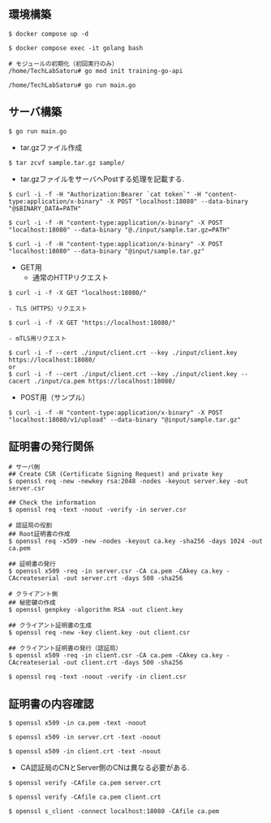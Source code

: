 ## 環境構築

```shell
$ docker compose up -d

$ docker compose exec -it golang bash

# モジュールの初期化（初回実行のみ）
/home/TechLabSatoru# go mod init training-go-api

/home/TechLabSatoru# go run main.go
```

## サーバ構築

```shell
$ go run main.go
```

- tar.gzファイル作成

```shell
$ tar zcvf sample.tar.gz sample/
```

- tar.gzファイルをサーバへPostする処理を記載する.

```shell
$ curl -i -f -H "Authorization:Bearer `cat token`" -H "content-type:application/x-binary" -X POST "localhost:18080" --data-binary "@$BINARY_DATA=PATH"

$ curl -i -f -H "content-type:application/x-binary" -X POST "localhost:18080" --data-binary "@./input/sample.tar.gz=PATH"

$ curl -i -f -H "content-type:application/x-binary" -X POST "localhost:18080" --data-binary "@input/sample.tar.gz"
```

- GET用
    - 通常のHTTPリクエスト
```shell
$ curl -i -f -X GET "localhost:18080/"
```
    - TLS（HTTPS）リクエスト
```shell
$ curl -i -f -X GET "https://localhost:18080/"
```
    - mTLS用リクエスト
```shell
$ curl -i -f --cert ./input/client.crt --key ./input/client.key https://localhost:18080/
or
$ curl -i -f --cert ./input/client.crt --key ./input/client.key --cacert ./input/ca.pem https://localhost:18080/
```

- POST用（サンプル）

```shell
$ curl -i -f -H "content-type:application/x-binary" -X POST "localhost:18080/v1/upload" --data-binary "@input/sample.tar.gz"
```

## 証明書の発行関係

```shell
# サーバ側
## Create CSR (Certificate Signing Request) and private key
$ openssl req -new -newkey rsa:2048 -nodes -keyout server.key -out server.csr

## Check the information
$ openssl req -text -noout -verify -in server.csr

# 認証局の役割
## Root証明書の作成
$ openssl req -x509 -new -nodes -keyout ca.key -sha256 -days 1024 -out ca.pem

## 証明書の発行
$ openssl x509 -req -in server.csr -CA ca.pem -CAkey ca.key -CAcreateserial -out server.crt -days 500 -sha256
```

```shell
# クライアント側
## 秘密鍵の作成
$ openssl genpkey -algorithm RSA -out client.key

## クライアント証明書の生成
$ openssl req -new -key client.key -out client.csr

## クライアント証明書の発行（認証局）
$ openssl x509 -req -in client.csr -CA ca.pem -CAkey ca.key -CAcreateserial -out client.crt -days 500 -sha256

$ openssl req -text -noout -verify -in client.csr
```

## 証明書の内容確認

```shell
$ openssl x509 -in ca.pem -text -noout

$ openssl x509 -in server.crt -text -noout

$ openssl x509 -in client.crt -text -noout
```

- CA認証局のCNとServer側のCNは異なる必要がある.

```shell
$ openssl verify -CAfile ca.pem server.crt

$ openssl verify -CAfile ca.pem client.crt
```

```shell
$ openssl s_client -connect localhost:18080 -CAfile ca.pem
```
